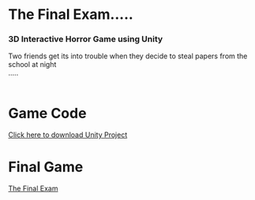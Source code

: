 # The Final Exam.....
### 3D Interactive Horror Game using Unity 
Two friends get its into trouble when they decide to steal papers from the school at night<br />
.....
<br />
<br />
# Game Code
[Click here to download Unity Project](https://drive.google.com/file/d/1RvdYeDkeFMFtob3FNffqWxeutZFluMW1/view?usp=sharing)

# Final Game
[The Final Exam](https://drive.google.com/file/d/1vR_tqHboiptaE9Gdr_a4v4AQ02C-FYVb/view?usp=sharing)



